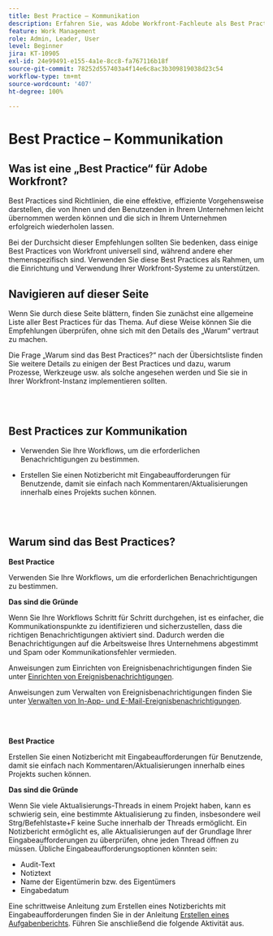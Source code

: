 ```yaml
---
title: Best Practice – Kommunikation
description: Erfahren Sie, was Adobe Workfront-Fachleute als Best Practices für das Einrichten und Verwalten von Kommunikationsbenachrichtigungen in Workfront empfehlen.
feature: Work Management
role: Admin, Leader, User
level: Beginner
jira: KT-10905
exl-id: 24e99491-e155-4a1e-8cc8-fa767116b18f
source-git-commit: 78252d557403a4f14e6c8ac3b309819038d23c54
workflow-type: tm+mt
source-wordcount: '407'
ht-degree: 100%

---
```


# Best Practice – Kommunikation

## Was ist eine „Best Practice“ für Adobe Workfront?

Best Practices sind Richtlinien, die eine effektive, effiziente Vorgehensweise darstellen, die von Ihnen und den Benutzenden in Ihrem Unternehmen leicht übernommen werden können und die sich in Ihrem Unternehmen erfolgreich wiederholen lassen.

Bei der Durchsicht dieser Empfehlungen sollten Sie bedenken, dass einige Best Practices von Workfront universell sind, während andere eher themenspezifisch sind. Verwenden Sie diese Best Practices als Rahmen, um die Einrichtung und Verwendung Ihrer Workfront-Systeme zu unterstützen.

## Navigieren auf dieser Seite

Wenn Sie durch diese Seite blättern, finden Sie zunächst eine allgemeine Liste aller Best Practices für das Thema. Auf diese Weise können Sie die Empfehlungen überprüfen, ohne sich mit den Details des „Warum“ vertraut zu machen.

Die Frage „Warum sind das Best Practices?“ nach der Übersichtsliste finden Sie weitere Details zu einigen der Best Practices und dazu, warum Prozesse, Werkzeuge usw. als solche angesehen werden und Sie sie in Ihrer Workfront-Instanz implementieren sollten.

</br>
</br>

## Best Practices zur Kommunikation

* Verwenden Sie Ihre Workflows, um die erforderlichen Benachrichtigungen zu bestimmen.

* Erstellen Sie einen Notizbericht mit Eingabeaufforderungen für Benutzende, damit sie einfach nach Kommentaren/Aktualisierungen innerhalb eines Projekts suchen können.

</br>
</br>

## Warum sind das Best Practices?

**Best Practice**

Verwenden Sie Ihre Workflows, um die erforderlichen Benachrichtigungen zu bestimmen.

**Das sind die Gründe**

Wenn Sie Ihre Workflows Schritt für Schritt durchgehen, ist es einfacher, die Kommunikationspunkte zu identifizieren und sicherzustellen, dass die richtigen Benachrichtigungen aktiviert sind. Dadurch werden die Benachrichtigungen auf die Arbeitsweise Ihres Unternehmens abgestimmt und Spam oder Kommunikationsfehler vermieden.

Anweisungen zum Einrichten von Ereignisbenachrichtigungen finden Sie unter [Einrichten von Ereignisbenachrichtigungen](https://experienceleague.adobe.com/docs/workfront-learn/tutorials-workfront/administration-and-setup/email-and-in-app-notifications/admin-set-up-event-notifications.html?lang=de).

Anweisungen zum Verwalten von Ereignisbenachrichtigungen finden Sie unter [Verwalten von In-App- und E-Mail-Ereignisbenachrichtigungen](https://experienceleague.adobe.com/docs/workfront-learn/tutorials-workfront/administration-and-setup/email-and-in-app-notifications/manage-inapp-and-email-notifications.html?lang=de).

</br>
</br>


**Best Practice**

Erstellen Sie einen Notizbericht mit Eingabeaufforderungen für Benutzende, damit sie einfach nach Kommentaren/Aktualisierungen innerhalb eines Projekts suchen können.



**Das sind die Gründe**

Wenn Sie viele Aktualisierungs-Threads in einem Projekt haben, kann es schwierig sein, eine bestimmte Aktualisierung zu finden, insbesondere weil Strg/Befehlstaste+F keine Suche innerhalb der Threads ermöglicht. Ein Notizbericht ermöglicht es, alle Aktualisierungen auf der Grundlage Ihrer Eingabeaufforderungen zu überprüfen, ohne jeden Thread öffnen zu müssen. Übliche Eingabeaufforderungsoptionen könnten sein:

* Audit-Text
* Notiztext
* Name der Eigentümerin bzw. des Eigentümers
* Eingabedatum

Eine schrittweise Anleitung zum Erstellen eines Notizberichts mit Eingabeaufforderungen finden Sie in der Anleitung [Erstellen eines Aufgabenberichts](https://experienceleague.adobe.com/docs/workfront-learn/tutorials-workfront/reporting/basic-reporting/create-a-task-report.html?lang=de). Führen Sie anschließend die folgende Aktivität aus.


